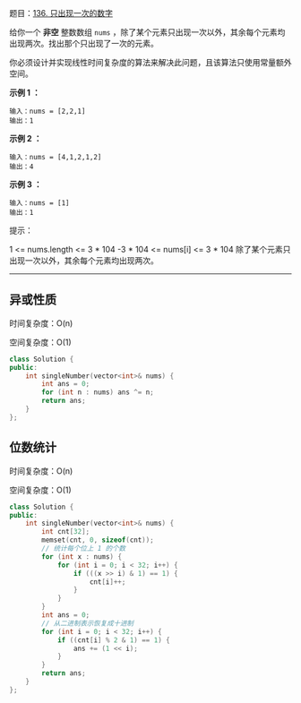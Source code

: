 题目：[136. 只出现一次的数字](https://leetcode.cn/problems/single-number/)

给你一个 **非空** 整数数组 `nums` ，除了某个元素只出现一次以外，其余每个元素均出现两次。找出那个只出现了一次的元素。

你必须设计并实现线性时间复杂度的算法来解决此问题，且该算法只使用常量额外空间。

**示例 1 ：**

```
输入：nums = [2,2,1]
输出：1
```

**示例 2 ：**

```
输入：nums = [4,1,2,1,2]
输出：4
```

**示例 3 ：**

```
输入：nums = [1]
输出：1
```

提示：

1 <= nums.length <= 3 * 104
-3 * 104 <= nums[i] <= 3 * 104
除了某个元素只出现一次以外，其余每个元素均出现两次。

---

## 异或性质

时间复杂度：O(n)

空间复杂度：O(1)

```c++
class Solution {
public:
    int singleNumber(vector<int>& nums) {
        int ans = 0;
        for (int n : nums) ans ^= n;
        return ans;
    }
};
```

## 位数统计

时间复杂度：O(n)

空间复杂度：O(1)

```c++
class Solution {
public:
    int singleNumber(vector<int>& nums) {
        int cnt[32];
        memset(cnt, 0, sizeof(cnt));
        // 统计每个位上 1 的个数
        for (int x : nums) {
            for (int i = 0; i < 32; i++) {
                if (((x >> i) & 1) == 1) {
                    cnt[i]++;
                }
            }
        }
        int ans = 0;
        // 从二进制表示恢复成十进制
        for (int i = 0; i < 32; i++) {
            if ((cnt[i] % 2 & 1) == 1) {
                ans += (1 << i);
            }
        }
        return ans;
    }
};
```

